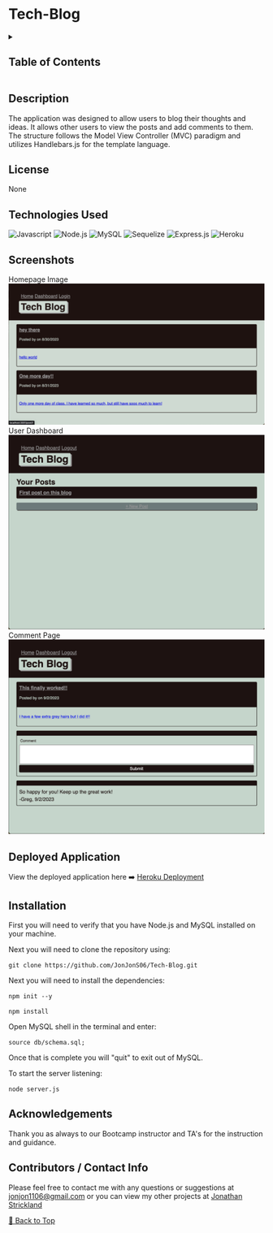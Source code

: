 # Tech-Blog

<details>
    <summary><h2>Table of Contents</h2></summary>

- [Tech-Blog](#tech-blog)
  - [Description](#description)
  - [License](#license)
  - [Technologies Used](#technologies-used)
  - [Screenshots](#screenshots)
  - [Deployed Application](#deployed-application)
  - [Installation](#installation)
  - [Acknowledgements](#acknowledgements)
  - [Contributors / Contact Info](#contributors--contact-info)

</details>

## Description

The application was designed to allow users to blog their thoughts and ideas. It allows other users to view the posts and add comments to them. The structure follows the Model View Controller (MVC) paradigm and utilizes Handlebars.js for the template language. 

## License

None

## Technologies Used

![Javascript](https://img.shields.io/badge/JavaScript-F7DF1E?style=for-the-badge&logo=javascript&logoColor=black) ![Node.js](https://img.shields.io/badge/Node.js-43853D?style=for-the-badge&logo=node.js&logoColor=white) ![MySQL](https://img.shields.io/badge/MySQL-005C84?style=for-the-badge&logo=mysql&logoColor=white) ![Sequelize](https://img.shields.io/badge/sequelize-323330?style=for-the-badge&logo=sequelize&logoColor=blue) ![Express.js](https://img.shields.io/badge/express.js-%23404d59.svg?style=for-the-badge&logo=express&logoColor=%2361DAFB) ![Heroku](https://img.shields.io/badge/Heroku-430098?style=for-the-badge&logo=heroku&logoColor=white)

## Screenshots

Homepage Image ![image](public/images/HomePage.png) User Dashboard ![image](public/images/UserDashboard.png) Comment Page ![image](public/images/CommentPage.png)

## Deployed Application

View the deployed application here ➡️  [Heroku Deployment](https://peaceful-springs-77627-03d7052ca0da.herokuapp.com)

## Installation

First you will need to verify that you have Node.js and MySQL installed on your machine.

Next you will need to clone the repository using:

```terminal
git clone https://github.com/JonJonS06/Tech-Blog.git
```

Next you will need to install the dependencies:

```terminal
npm init --y
```

```terminal
npm install
```

Open MySQL shell in the terminal and enter:

```terminal
source db/schema.sql;
```

Once that is complete you will "quit" to exit out of MySQL.

To start the server listening:

```terminal
node server.js
```

## Acknowledgements

Thank you as always to our Bootcamp instructor and TA's for the instruction and guidance.

## Contributors / Contact Info

Please feel free to contact me with any questions or suggestions at [jonjon1106@gmail.com](mailto:jonjon1106@gmail.com) or you can view my other projects at [Jonathan Strickland](https://github.com/jonjons06)

[🔼 Back to Top](#tech-blog)
